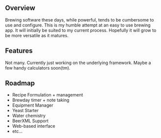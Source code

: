 ## Overview

Brewing software these days, while powerful, tends to be cumbersome to use and configure.  This is my humble attempt at an easy to use brewing app.  It will initially be suited to my current process.  Hopefully it will grow to be more versatile as it matures.

## Features

Not many.  Currently just working on the underlying framework.  Maybe a few handy calculators soon(tm).

## Roadmap

- Recipe Formulation + management
- Brewday timer + note taking
- Equipment Manager
- Yeast Starter
- Water chemistry
- BeerXML Support
- Web-based interface
- etc...